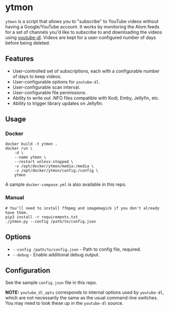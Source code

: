 # ytmon

`ytmon` is a script that allows you to "subscribe" to YouTube videos without
having a Google/YouTube account. It works by monitoring the Atom feeds for a
set of channels you'd like to subscribe to and downloading the videos using
[youtube-dl](https://github.com/ytdl-org/youtube-dl). Videos are kept for a
user-configured number of days before being deleted.

## Features

* User-controlled set of subscriptions, each with a configurable number of days
  to keep videos.
* User-configurable options for `youtube-dl`.
* User-configurable scan interval.
* User-configurable file permissions.
* Ability to write out .NFO files compatible with Kodi, Emby, Jellyfin, etc.
* Ability to trigger library updates on Jellyfin.

## Usage

### Docker

```
docker build -t ytmon .
docker run \
    -d \
    --name ytmon \
    --restart unless-stopped \
    -v /opt/docker/ytmon/media:/media \
    -v /opt/docker/ytmon/config:/config \
    ytmon
```

A sample `docker-compose.yml` is also available in this repo.

### Manual

```
# You'll need to install ffmpeg and imagemagick if you don't already have them.
pip3 install -r requirements.txt
./ytmon.py --config /path/to/config.json
```

## Options

* `--config /path/to/config.json` - Path to config file, required.
* `--debug` - Enable additional debug output.

## Configuration

See the sample `config.json` file in this repo.

**NOTE:** `youtube_dl_opts` corresponds to internal options used by
`youtube-dl`, which are not necessarily the same as the usual command-line
switches. You may need to look these up in the `youtube-dl` source.
